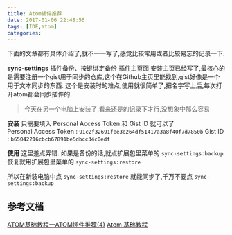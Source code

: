 ```yaml
---
title: Atom插件推荐
date: 2017-01-06 22:48:56
tags: [IDE,atom]
categories:
---
```


下面的文章都有具体介绍了,就不一一写了,感觉比较常用或者比较易忘的记录一下.

**sync-settings** 
插件备份、按键绑定备份
[插件主页面](https://atom.io/packages/sync-settings)
安装主页已经写了,最核心的是需要注册一个gist用于同步的仓库,这个在Github主页里能找到,gist好像是一个用于文本同步的东西.
这个是安装时的难点,使用就很简单了,把名字写上后,每次打开atom都会同步插件的.

>今天在另一个电脑上安装了,看来还是的记录下才行,没想象中那么容易

**安装**
只需要填入 Personal Access Token 和 Gist ID 就可以了  
Personal Access Token : `91c2f32691fee3e264df51417a3a8f40f7d7850b`
Gist ID  : `b65042216cbcb67891be5dbcc34c0edf`

**使用**
这里差点弄错.
如果是备份的话,就点扩展包里菜单的 `sync-settings:backup`
恢复就用扩展包里菜单的 `sync-settings:restore`

所以在新装电脑中点 `sync-settings:restore` 就能同步了,千万不要点 `sync-settings:backup`

## 参考文档
[ATOM基础教程一ATOM插件推荐(4)](http://blog.csdn.net/zsl10/article/details/51822715)
[Atom 基础教程](http://blog.csdn.net/column/details/atom-tutorial.html)
